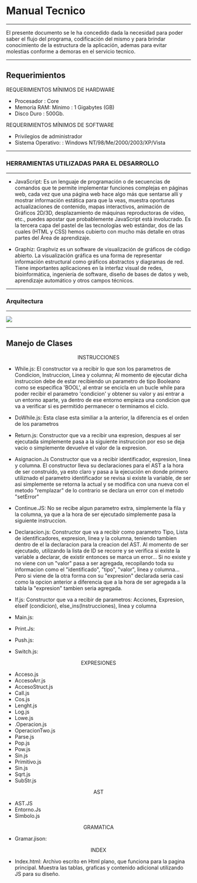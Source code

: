 
# Manual Tecnico

---

El presente documento se le ha concedido dada la necesidad para poder saber el flujo del programa, codificación del mismo y para brindar conocimiento de la estructura de la aplicación, ademas para evitar molestias conforme a demoras en el servicio tecnico. 

---

## Requerimientos

REQUERIMIENTOS MÍNIMOS DE HARDWARE
* Procesador : Core
* Memoria RAM: Mínimo : 1 Gigabytes (GB)
* Disco Duro : 500Gb.

REQUERIMIENTOS MÍNIMOS DE SOFTWARE
* Privilegios de administrador
* Sistema Operativo: : Windows NT/98/Me/2000/2003/XP/Vista

---

### HERRAMIENTAS UTILIZADAS PARA EL DESARROLLO

---

* JavaScript: Es un lenguaje de programación o de secuencias de comandos que te permite implementar funciones complejas en páginas web, cada vez que una página web hace algo más que sentarse allí y mostrar información estática para que la veas, muestra oportunas actualizaciones de contenido, mapas interactivos, animación de Gráficos 2D/3D, desplazamiento de máquinas reproductoras de vídeo, etc., puedes apostar que probablemente JavaScript está involucrado. Es la tercera capa del pastel de las tecnologías web estándar, dos de las cuales (HTML y CSS) hemos cubierto con mucho más detalle en otras partes del Área de aprendizaje.

* Graphiz: Graphviz es un software de visualización de gráficos de código abierto. La visualización gráfica es una forma de representar información estructural como gráficos abstractos y diagramas de red. Tiene importantes aplicaciones en la interfaz visual de redes, bioinformática, ingeniería de software, diseño de bases de datos y web, aprendizaje automático y otros campos técnicos.

---




### Arquitectura

---

![](https://i.imgur.com/lZYtTAn.png)



---

## Manejo de Clases

<center>INSTRUCCIONES
</center>

- While.js: 
El constructor va a recibir lo que son los parametros de Condicion, Instruccion, Linea y columna; Al momento de ejecutar dicha instruccion debe de estar recibiendo un parametro de tipo Booleano como se especifica 'BOOL', al entrar se encicla en un bucle while para poder recibir el parametro 'condicion' y obtener su valor y asi entrar a un entorno aparte, ya dentro de ese entorno empieza una condicion que va a verificar si es permitido permanecer o terminamos el ciclo.
- DoWhile.js:
Esta clase esta similiar a la anterior, la diferencia es el orden de los parametros
- Return.js:
Constructor que va a recibir una expresion, despues al ser ejecutada simplemente pasa a la siguiente instruccion por eso se deja vacio o simplemente devuelve el valor de la expresion.
- Asignacion.Js
Constructor que va a recibir identificador, expresion, linea y columna. El constructor lleva su declaraciones para el AST a la hora de ser construido, ya esto claro y pasa a la ejecución en donde primero utiliznado el parametro identificador se revisa si existe la variable, de ser asi simplemente se retorna la actual y se modifica con una nueva con el metodo "remplazar" de lo contrario se declara un error con el metodo "setError"
- Continue.JS: 
No se recibe algun parametro extra, simplemente la fila y la columna, ya que a la hora de ser ejecutado simplemente pasa la siguiente instruccion.
- Declaracion.js:
Constructor que va a recibir como parametro Tipo, Lista de identificadores, expresion, linea y la columna, teniendo tambien dentro de el la declaracion para la creacion del AST.
Al momento de ser ejecutado, utilizando la lista de ID se recorre  y se verifica si existe la variable a declarar, de existir entonces se marca un error... Si no existe y no viene con un "valor" pasa a ser agregada, recopilando toda su informacion como el "identificado", "tipo", "valor", linea y columna... Pero si viene de la otra forma con su "expresion" declarada seria casi como la opcion anterior a diferencia que a la hora de ser agregada a la tabla la "expresion" tambien seria agregada.
- If.js:
Constructor que va a recibir de parametros: Acciones, Expresion, elseif (condicion), else_ins(Instrucciones), linea y columna

- Main.js:
- Print.Js:
- Push.js:
- Switch.js:

<center>EXPRESIONES
</center>

- Acceso.js
- AccesoArr.js
- AccesoStruct.js
- Call.js
- Cos.js
- Lenght.js
- Log.js
- Lowe.js
- .Operacion.js
- OperacionTwo.js
- Parse.js
- Pop.js
- Pow.js
- Sin.js
- Primitivo.js
- Sin.js
- Sqrt.js
- SubStr.js


<center>AST
</center>

- AST.JS
- Entorno.Js
- Simbolo.js


<center>GRAMATICA
</center>

- Gramar.jison: 

<center>INDEX
</center>



- Index.html:
Archivo escrito en Html plano, que funciona para la pagina principal.
Muestra las tablas, graficas y contenido adicional utilizando JS para su diseño.





